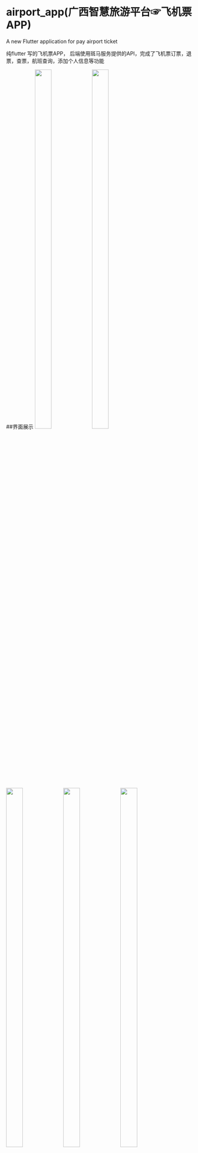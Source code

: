 # airport_app(广西智慧旅游平台☞飞机票APP)

A new Flutter application for pay airport ticket

纯flutter 写的飞机票APP， 后端使用斑马服务提供的API，完成了飞机票订票，退票，查票，航班查询，添加个人信息等功能

##界面展示
<img src="http://118.24.89.101:8080/airportflutter/6.jpg"  width="30%" height="50%" />
<img src="http://118.24.89.101:8080/airportflutter/8.jpg" width="30%" height="50%" />
<img src="http://118.24.89.101:8080/airportflutter/5.jpg" width="30%" height="50%" />
<img src="http://118.24.89.101:8080/airportflutter/4.jpg" width="30%" height="50%" />
<img src="http://118.24.89.101:8080/airportflutter/1.jpg" width="30%" height="50%" />
<img src="http://118.24.89.101:8080/airportflutter/7.jpg" width="30%" height="50%" />
<img src="http://118.24.89.101:8080/airportflutter/2.jpg" width="30%" height="50%" />
<img src="http://118.24.89.101:8080/airportflutter/12.jpg" width="30%" height="50%" />
<img src="http://118.24.89.101:8080/airportflutter/3.jpg" width="30%" height="50%" />
<img src="http://118.24.89.101:8080/airportflutter/10.jpg" width="30%" height="50%" />
<img src="http://118.24.89.101:8080/airportflutter/9.jpg" width="30%" height="50%" />

# 注意事项
<h4>出现类似如下图情况</h4>
<center>
<img src="http://118.24.89.101:8080/airportflutter/11.jpg" width="30%" height="50%" />
</center>
 <h4>如果界面获取不到后台数据，或者无法成功购买机票，则是后台接口access_token已被修改，或者后台api地址已更换！后端接口使用的是斑马便民：</h4>
- [斑马便民](http://sale.bm001.com)
# 最后更多项目请关注
<h2>旭哥github开源项目 </h2>
本项目所有权为本人所有，请勿侵权！
有问题或交流请邮箱留言332870852@qq.com
- [旭哥开源](https://github.com/332870852)
## Getting Started

This project is a starting point for a Flutter application.

A few resources to get you started if this is your first Flutter project:

- [Lab: Write your first Flutter app](https://flutter.io/docs/get-started/codelab)
- [Cookbook: Useful Flutter samples](https://flutter.io/docs/cookbook)

For help getting started with Flutter, view our 
[online documentation](https://flutter.io/docs), which offers tutorials, 
samples, guidance on mobile development, and a full API reference.
